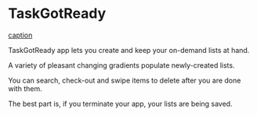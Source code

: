# TaskGotReady

[caption](https://github.com/ViktorVarsano/TaskGotReady/blob/master/video.gif)

TaskGotReady app lets you create and keep your on-demand lists at hand. 

A variety of pleasant changing gradients populate newly-created lists.

You can search, check-out and swipe items to delete after you are done with them.

The best part is, if you terminate your app, your lists are being saved.


